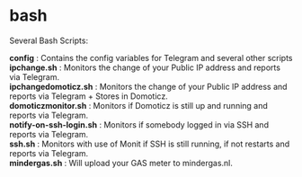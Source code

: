 # bash
Several Bash Scripts:<br/>

**config** : Contains the config variables for Telegram and several other scripts<br/>
**ipchange.sh** : Monitors the change of your Public IP address and reports via Telegram.<br/>
**ipchangedomoticz.sh** : Monitors the change of your Public IP address and reports via Telegram + Stores in Domoticz.<br/>
**domoticzmonitor.sh** : Monitors if Domoticz is still up and running and reports via Telegram.<br/>
**notify-on-ssh-login.sh** : Monitors if somebody logged in via SSH and reports via Telegram.<br/>
**ssh.sh** : Monitors with use of Monit if SSH is still running, if not restarts and reports via Telegram.<br/>
**mindergas.sh** : Will upload your GAS meter to mindergas.nl.<br/>
